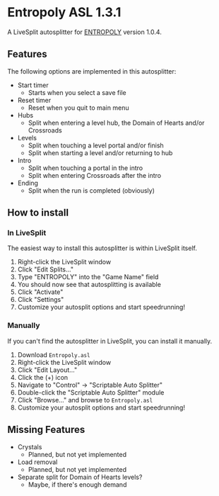 # Entropoly ASL 1.3.1
A LiveSplit autosplitter for [ENTROPOLY](https://store.steampowered.com/app/2226160/ENTROPOLY/)
version 1.0.4.

## Features
The following options are implemented in this autosplitter:
* Start timer
  * Starts when you select a save file
* Reset timer
  * Reset when you quit to main menu
* Hubs
  * Split when entering a level hub, the Domain of Hearts and/or Crossroads
* Levels
  * Split when touching a level portal and/or finish
  * Split when starting a level and/or returning to hub
* Intro
  * Split when touching a portal in the intro
  * Split when entering Crossroads after the intro
* Ending
  * Split when the run is completed (obviously)

## How to install

### In LiveSplit
The easiest way to install this autosplitter is within LiveSplit itself.
1. Right-click the LiveSplit window
2. Click "Edit Splits..."
3. Type "ENTROPOLY" into the "Game Name" field
4. You should now see that autosplitting is available
5. Click "Activate"
6. Click "Settings"
7. Customize your autosplit options and start speedrunning!

### Manually
If you can't find the autosplitter in LiveSplit, you can install it manually.
1. Download `Entropoly.asl`
2. Right-click the LiveSplit window
3. Click "Edit Layout..."
4. Click the (+) icon
5. Navigate to "Control" -> "Scriptable Auto Splitter"
6. Double-click the "Scriptable Auto Splitter" module
7. Click "Browse..." and browse to `Entropoly.asl`
8. Customize your autosplit options and start speedrunning!

## Missing Features
* Crystals
  * Planned, but not yet implemented
* Load removal
  * Planned, but not yet implemented
* Separate split for Domain of Hearts levels?
  * Maybe, if there's enough demand
